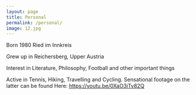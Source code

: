 ```yaml
---
layout: page
title: Personal
permalink: /personal/
image: 12.jpg
---
```


Born 1980 Ried im Innkreis

Grew up in Reichersberg, Upper Austria

Interest in Literature, Philosophy, Football and other important things

Active in Tennis, Hiking, Travelling and Cycling. Sensational footage on the latter can be found Here: https://youtu.be/0XaO3iTv82Q

